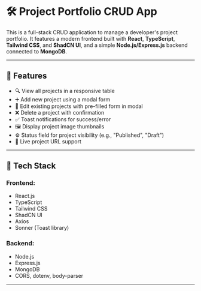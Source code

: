# 🛠️ Project Portfolio CRUD App

This is a full-stack CRUD application to manage a developer's project portfolio. It features a modern frontend built with **React**, **TypeScript**, **Tailwind CSS**, and **ShadCN UI**, and a simple **Node.js/Express.js** backend connected to **MongoDB**.

---

## 🚀 Features

- 🔍 View all projects in a responsive table
- ➕ Add new project using a modal form
- 📝 Edit existing projects with pre-filled form in modal
- ❌ Delete a project with confirmation
- ✅ Toast notifications for success/error
- 🖼️ Display project image thumbnails
- ⚙️ Status field for project visibility (e.g., "Published", "Draft")
- 🔄 Live project URL support

---

## 🧱 Tech Stack

### Frontend:
- React.js
- TypeScript
- Tailwind CSS
- ShadCN UI
- Axios
- Sonner (Toast library)

### Backend:
- Node.js
- Express.js
- MongoDB
- CORS, dotenv, body-parser

---


